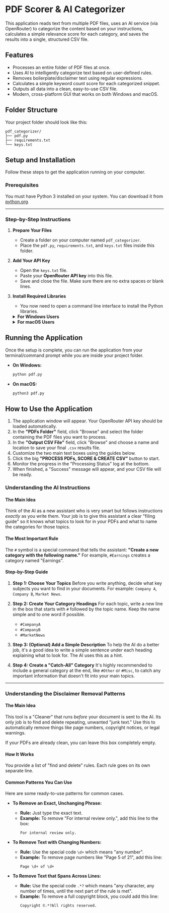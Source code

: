 # PDF Scorer & AI Categorizer

This application reads text from multiple PDF files, uses an AI service (via OpenRouter) to categorize the content based on your instructions, calculates a simple relevance score for each category, and saves the results into a single, structured CSV file.

## Features

-   Processes an entire folder of PDF files at once.
-   Uses AI to intelligently categorize text based on user-defined rules.
-   Removes boilerplate/disclaimer text using regular expressions.
-   Calculates a simple keyword count score for each categorized snippet.
-   Outputs all data into a clean, easy-to-use CSV file.
-   Modern, cross-platform GUI that works on both Windows and macOS.

## Folder Structure

Your project folder should look like this:

```
pdf_categorizer/
├── pdf.py
├── requirements.txt
└── keys.txt
```

## Setup and Installation

Follow these steps to get the application running on your computer.

### Prerequisites

You must have Python 3 installed on your system. You can download it from [python.org](https://www.python.org/downloads/).

---

### Step-by-Step Instructions

1.  **Prepare Your Files**
    * Create a folder on your computer named `pdf_categorizer`.
    * Place the `pdf.py`, `requirements.txt`, and `keys.txt` files inside this folder.

2.  **Add Your API Key**
    * Open the `keys.txt` file.
    * Paste your **OpenRouter API key** into this file.
    * Save and close the file. Make sure there are no extra spaces or blank lines.

3.  **Install Required Libraries**
    * You now need to open a command line interface to install the Python libraries.

    <details>
    <summary><b>For Windows Users</b></summary>

    1.  Open the **Command Prompt** or **PowerShell**. You can find it in the Start Menu.
    2.  Navigate to your project folder using the `cd` command. For example, if your folder is on your Desktop, you would type:
        ```sh
        cd Desktop\pdf_categorizer
        ```
    3.  Install the requirements by running:
        ```sh
        pip install -r requirements.txt
        ```
    </details>

    <details>
    <summary><b>For macOS Users</b></summary>
    
    1.  Open the **Terminal** app. You can find it in `Applications/Utilities`.
    2.  Navigate to your project folder using the `cd` command. For example, if your folder is on your Desktop, you would type:
        ```sh
        cd Desktop/pdf_categorizer
        ```
    3.  Install the requirements by running:
        ```sh
        pip3 install -r requirements.txt
        ```
    </details>

## Running the Application

Once the setup is complete, you can run the application from your terminal/command prompt while you are inside your project folder.

-   **On Windows:**
    ```sh
    python pdf.py
    ```
-   **On macOS:**
    ```sh
    python3 pdf.py
    ```

## How to Use the Application

1.  The application window will appear. Your OpenRouter API key should be loaded automatically.
2.  In the **"PDFs Folder"** field, click "Browse" and select the folder containing the PDF files you want to process.
3.  In the **"Output CSV File"** field, click "Browse" and choose a name and location to save your final `.csv` results file.
4.  Customize the two main text boxes using the guides below.
5.  Click the big **"PROCESS PDFs, SCORE & CREATE CSV"** button to start.
6.  Monitor the progress in the "Processing Status" log at the bottom.
7.  When finished, a "Success" message will appear, and your CSV file will be ready.

### Understanding the AI Instructions

#### The Main Idea
Think of the AI as a new assistant who is very smart but follows instructions *exactly* as you write them. Your job is to give this assistant a clear "filing guide" so it knows what topics to look for in your PDFs and what to name the categories for those topics.

#### The Most Important Rule
The `#` symbol is a special command that tells the assistant: **"Create a new category with the following name."**
For example, `#Earnings` creates a category named "Earnings".

#### Step-by-Step Guide
1.  **Step 1: Choose Your Topics**
    Before you write anything, decide what key subjects you want to find in your documents. For example: `Company A`, `Company B`, `Market News`.

2.  **Step 2: Create Your Category Headings**
    For each topic, write a new line in the box that starts with `#` followed by the topic name. Keep the name simple and to one word if possible.
    * `#CompanyA`
    * `#CompanyB`
    * `#MarketNews`

3.  **Step 3: (Optional) Add a Simple Description**
    To help the AI do a better job, it's a good idea to write a simple sentence under each heading explaining what to look for. The AI uses this as a hint.

4.  **Step 4: Create a "Catch-All" Category**
    It's highly recommended to include a general category at the end, like `#Other` or `#Misc`, to catch any important information that doesn't fit into your main topics.

---

### Understanding the Disclaimer Removal Patterns

#### The Main Idea
This tool is a "Cleaner" that runs *before* your document is sent to the AI. Its only job is to find and delete repeating, unwanted "junk text." Use this to automatically remove things like page numbers, copyright notices, or legal warnings.

If your PDFs are already clean, you can leave this box completely empty.

#### How It Works
You provide a list of "find and delete" rules. Each rule goes on its own separate line.

#### Common Patterns You Can Use
Here are some ready-to-use patterns for common cases.

* **To Remove an Exact, Unchanging Phrase:**
    * **Rule:** Just type the exact text.
    * **Example:** To remove "For internal review only.", add this line to the box:
        ```
        For internal review only.
        ```

* **To Remove Text with Changing Numbers:**
    * **Rule:** Use the special code `\d+` which means "any number".
    * **Example:** To remove page numbers like "Page 5 of 21", add this line:
        ```
        Page \d+ of \d+
        ```

* **To Remove Text that Spans Across Lines:**
    * **Rule:** Use the special code `.*?` which means "any character, any number of times, until the next part of the rule is met".
    * **Example:** To remove a full copyright block, you could add this line:
        ```
        Copyright ©.*?All rights reserved.
        ```